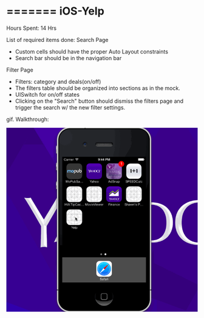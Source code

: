 =======
iOS-Yelp
========

Hours Spent: 14 Hrs

List of required items done:
Search Page
- Custom cells should have the proper Auto Layout constraints 
- Search bar should be in the navigation bar 

Filter Page
- Filters: category and deals(on/off)
- The filters table should be organized into sections as in the mock.
- UISwitch for on/off states
- Clicking on the "Search" button should dismiss the filters page and trigger the search w/ the new filter settings.

gif. Walkthrough: 

![GitHub Logo](/record-1.gif)


